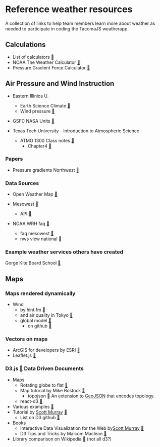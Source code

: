 # Reference weather resources
A collection of links to help team members learn more about weather as needed to participate in coding the TacomaJS weatherapp.

## Calculations
* List of calculators [:link:](http://www.shodor.org/os411/courses/_master/tools/calculators/calculators_frameset.html)
* NOAA The Weather Calculator [:link:](http://www.srh.noaa.gov/epz/?n=wxcalc)
* Pressure Gradient Force Calculator [:link:](http://www.shodor.org/os411/courses/_master/tools/calculators/pgf/)

## Air Pressure and Wind Instruction
* Eastern Illinios U.
   * Earth Science Climate [:link:](http://www.ux1.eiu.edu/~cfjps/1400/1400index%28F03%29.html)
   * Wind pressure [:link:]( http://www.ux1.eiu.edu/~cfjps/1400/pressure_wind.html)
* GSFC NASA Units [:link:](http://education.gsfc.nasa.gov/ess/units/unit2/u2l8a.html)

* Texas Tech University - Introduction to Atmospheric Science
   * ATMO 1300 Class notes [:link:](http://www.atmo.ttu.edu/schroeder/ATMO_1300/notes.htm)
      * Chapter4 [:link:](http://www.atmo.ttu.edu/schroeder/ATMO_1300/Notes/chapter4.pdf)

### Papers
* Pressure gradients Northwest [:link:](http://www.climate.washington.edu/stormking/PressureGradients.html)

### Data Sources
* Open Weather Map [:link:](http://openweathermap.org/api)

* Mesowest [:link:](http://mesowest.org/)
  * API [:link:](http://mesowest.org/api/)

* NOAA WRH faq [:link:](http://www.wrh.noaa.gov/faq.php)
  * faq mesowest [:link:](http://www.wrh.noaa.gov/wrh/faq/mesowestfaq.php)
  * nws view national [:link:](http://www.nws.noaa.gov/view/national.php)

### Example weather services others have created
  Gorge Kite Board School [:link:](http://www.gorgekiteboardschool.com/cgi-shl/15-wind-speed-forecast.pl)

## Maps

### Maps rendered dynamically
  * Wind
    * by hint.fm [:link:](http://hint.fm/wind/)
    * and air quality in Tokyo [:link:](http://air.nullschool.net/)
    * global model [:link:](http://earth.nullschool.net/)
      * on github [:link:](https://github.com/cambecc/earth)

### Vectors on maps
  * ArcGIS for developers by ESRI [:link:](https://developers.arcgis.com/javascript/3/jssamples/layers_imageservicevector.html)
  * Leaflet.js [:link:](http://leafletjs.com/)

### D3.js [:link:](https://d3js.org/) Data Driven Documents
  * Maps
    * Rotating globe to flat [:link:](http://bl.ocks.org/KoGor/7023703)
    * Map tutorial by Mike Bostock [:link:](https://bost.ocks.org/mike/map/)
      * topojson [:link:](https://github.com/mbostock/topojson) An extension to [GeoJSON](http://geojson.org/) that encodes topology.
    * react-d3 [:link:](http://map.reactd3.org/)   
  * Various examples [:link:](http://christopheviau.com/d3list/)
  * Tutorial by [Scott Murray](http://alignedleft.com) [:link:](http://alignedleft.com/tutorials/d3/)
    * List on D3 github [:link:](https://github.com/d3/d3/wiki/Tutorials)
  * Books
    * Interactive Data Visualization for the Web by[Scott Murray](http://alignedleft.com) [:link:](http://chimera.labs.oreilly.com/books/1230000000345/index.html)
    * D3 Tips and Tricks by Malcom Maclean [:link:](https://leanpub.com/D3-Tips-and-Tricks/read)
  * Library comparison on Wikipedia [:link:](https://en.wikipedia.org/wiki/Comparison_of_JavaScript_charting_frameworks) (not all d3?)

